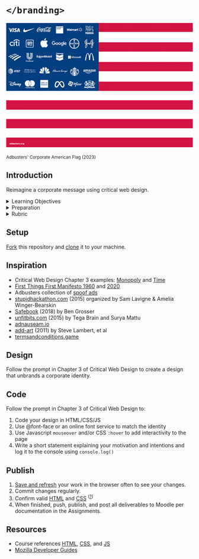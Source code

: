 
# `</branding>`

<img src="assets/img/corporate-flag-2023.png"> 

<small>Adbusters' Corporate American Flag (2023)</small>   





## Introduction

Reimagine a corporate message using critical web design.


<details>
<summary>Learning Objectives</summary>

Students who complete this assignment will be able to:

- Compare [Dunne and Raby's A/B columns](assets/img/dunn-raby-a-b.png) e.g. critical design vs. commercial design
- Identify aspects of an organization's brand and identity including logo, wordmark, and logo lockup.
- Design a web page in Figma
- Demonstrate how to use @font-face and online type services like Google Fonts to style text in a web page.
- Implement a click event listener in Javascript.

</details>


<details>
<summary>Preparation</summary>

Complete the following to prepare for this assignment: 

- Chapter 3 of Critical Web Design
- Course content listed on the schedule

</details>


<details>
<summary>Rubric</summary>
See Moodle.
</details>




## Setup

[Fork](https://docs.github.com/en/get-started/quickstart/fork-a-repo#forking-a-repository) this repository and [clone](https://docs.github.com/en/get-started/quickstart/fork-a-repo#cloning-your-forked-repository) it to your machine.


## Inspiration

- Critical Web Design Chapter 3 examples: [Monopoly](https://omundy.github.io/critical-web-design-book/03-critical-design/examples/adobe-monopoly) and [Time](https://omundy.github.io/critical-web-design-book/03-critical-design/examples/ikea-time/)
- [First Things First Manifesto 1960](http://www.designishistory.com/1960/first-things-first/) and [2020](https://www.eyemagazine.com/feature/article/first-things-first-manifesto-2000)
- Adbusters collection of [spoof ads](https://www.adbusters.org/spoof-ads)
- [stupidhackathon.com](https://stupidhackathon.com) (2015) organized by Sam Lavigne & Amelia Winger-Bearskin
- [Safebook](https://bengrosser.com/projects/safebook/) (2018) by Ben Grosser
- [unfitbits.com](unfitbits.com) (2015) by Tega Brain and Surya Mattu
- [adnauseam.io](https://adnauseam.io/)
- [add-art](https://add-art.org/) (2011) by Steve Lambert, et al
- [termsandconditions.game](https://www.termsandconditions.game) 



## Design

Follow the prompt in Chapter 3 of Critical Web Design to create a design that unbrands a corporate identity. 


## Code

Follow the prompt in Chapter 3 of Critical Web Design to:

1. Code your design in HTML/CSS/JS
1. Use @font-face or an online font service to match the identity
1. Use Javascript `mouseover` and/or CSS `:hover` to add interactivity to the page
1. Write a short statement explaining your motivation and intentions and log it to the console using `console.log()`


## Publish

1. [Save and refresh](https://github.com/omundy/learn-computing/blob/main/topics/keyboard-shortcuts.md#web-development-edit-save-refresh-loop) your work in the browser often to see your changes.
1. Commit changes regularly.
1. Confirm valid [HTML](https://validator.w3.org/) and [CSS](https://jigsaw.w3.org/css-validator/) <sup>([?](https://github.com/omundy/dig245-critical-web-design/blob/main/topics/html-css/css.md#css-validation))</sup>
1. When finished, push, publish, and post all deliverables to Moodle per documentation in the Assignments.


## Resources

- Course references [HTML](https://github.com/omundy/dig245-critical-web-design/blob/main/topics/html-css/html.md), [CSS](https://github.com/omundy/dig245-critical-web-design/blob/main/topics/html-css/css.md), and [JS](https://github.com/omundy/dig245-critical-web-design/blob/main/topics/javascript/javascript.md)
- [Mozilla Developer Guides](https://developer.mozilla.org/en-US/docs/Web/Guide)
